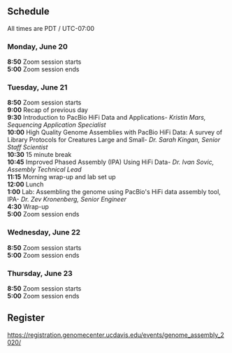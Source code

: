 ## Schedule

All times are PDT / UTC-07:00

### Monday, June 20

**8:50** Zoom session starts  
**5:00** Zoom session ends  

### Tuesday, June 21

**8:50** Zoom session starts  
**9:00** Recap of previous day  
**9:30** Introduction to PacBio HiFi Data and Applications- *Kristin Mars, Sequencing Application Specialist*  
**10:00** High Quality Genome Assemblies with PacBio HiFi Data: A survey of Library Protocols for Creatures Large and Small- *Dr. Sarah Kingan, Senior Staff Scientist*  
**10:30** 15 minute break  
**10:45** Improved Phased Assembly (IPA) Using HiFi Data- *Dr. Ivan Sovic, Assembly Technical Lead*  
**11:15** Morning wrap-up and lab set up  
**12:00** Lunch  
**1:00** Lab: Assembling the genome using PacBio's HiFi data assembly tool, IPA- *Dr. Zev Kronenberg, Senior Engineer*  
**4:30** Wrap-up  
**5:00** Zoom session ends  

### Wednesday, June 22

**8:50** Zoom session starts  
**5:00** Zoom session ends  

### Thursday, June 23

**8:50** Zoom session starts  
**5:00** Zoom session ends  

## Register

https://registration.genomecenter.ucdavis.edu/events/genome_assembly_2020/
